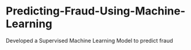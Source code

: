 # Predicting-Fraud-Using-Machine-Learning
Developed a Supervised Machine Learning Model to predict fraud
